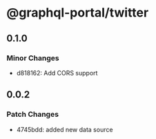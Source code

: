 # @graphql-portal/twitter

## 0.1.0

### Minor Changes

- d818162: Add CORS support

## 0.0.2

### Patch Changes

- 4745bdd: added new data source
